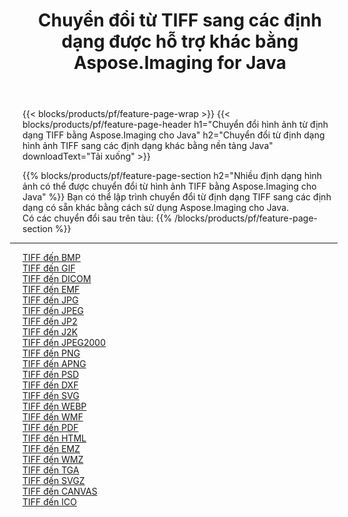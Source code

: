 ﻿---
title: Chuyển đổi từ TIFF sang các định dạng được hỗ trợ khác bằng Aspose.Imaging for Java 
weight: 3920
url: /vi/java/conversion/from/tiff 
lang: vi
langdirlevel: 2
locales: zh-hans,ja,it,ru,de,es,fr,nl,id,lt,pl,pt,vi,tr,ko,zh-hant,ar,hi,th,sv,cs,uk,he
description: Aspose.Imaging có thể dễ dàng chuyển đổi từ TIFF sang các định dạng khác bằng nền tảng Java
---

{{< blocks/products/pf/feature-page-wrap >}}
{{< blocks/products/pf/feature-page-header h1="Chuyển đổi hình ảnh từ định dạng TIFF bằng Aspose.Imaging cho Java" h2="Chuyển đổi từ định dạng hình ảnh TIFF sang các định dạng khác bằng nền tảng Java" downloadText="Tải xuống" >}}


{{% blocks/products/pf/feature-page-section  h2="Nhiều định dạng hình ảnh có thể được chuyển đổi từ hình ảnh TIFF bằng Aspose.Imaging cho Java" %}}
Bạn có thể lập trình chuyển đổi từ định dạng TIFF sang các định dạng có sẵn khác bằng cách sử dụng
Aspose.Imaging cho Java.
<br/>
Có các chuyển đổi sau trên tàu:
{{% /blocks/products/pf/feature-page-section %}}
<div class="container-fluid productfamilypage bg-gray">
    <div class="convertypes bg-gray agp-content section">
        <div class="container">
		<hr style="margin-left:-20px;"/>
		<div class="row other-converters">
		    <div class='col-md-2 other-converter remove-lp remove-rp'><a href="/imaging/vi/java/conversion/tiff-to-bmp" >TIFF đến BMP</a></div><div class='col-md-2 other-converter remove-lp remove-rp'><a href="/imaging/vi/java/conversion/tiff-to-gif" >TIFF đến GIF</a></div><div class='col-md-2 other-converter remove-lp remove-rp'><a href="/imaging/vi/java/conversion/tiff-to-dicom" >TIFF đến DICOM</a></div><div class='col-md-2 other-converter remove-lp remove-rp'><a href="/imaging/vi/java/conversion/tiff-to-emf" >TIFF đến EMF</a></div><div class='col-md-2 other-converter remove-lp remove-rp'><a href="/imaging/vi/java/conversion/tiff-to-jpg" >TIFF đến JPG</a></div><div class='col-md-2 other-converter remove-lp remove-rp'><a href="/imaging/vi/java/conversion/tiff-to-jpeg" >TIFF đến JPEG</a></div><div class='col-md-2 other-converter remove-lp remove-rp'><a href="/imaging/vi/java/conversion/tiff-to-jp2" >TIFF đến JP2</a></div><div class='col-md-2 other-converter remove-lp remove-rp'><a href="/imaging/vi/java/conversion/tiff-to-j2k" >TIFF đến J2K</a></div><div class='col-md-2 other-converter remove-lp remove-rp'><a href="/imaging/vi/java/conversion/tiff-to-jpeg2000" >TIFF đến JPEG2000</a></div><div class='col-md-2 other-converter remove-lp remove-rp'><a href="/imaging/vi/java/conversion/tiff-to-png" >TIFF đến PNG</a></div><div class='col-md-2 other-converter remove-lp remove-rp'><a href="/imaging/vi/java/conversion/tiff-to-apng" >TIFF đến APNG</a></div><div class='col-md-2 other-converter remove-lp remove-rp'><a href="/imaging/vi/java/conversion/tiff-to-psd" >TIFF đến PSD</a></div><div class='col-md-2 other-converter remove-lp remove-rp'><a href="/imaging/vi/java/conversion/tiff-to-dxf" >TIFF đến DXF</a></div><div class='col-md-2 other-converter remove-lp remove-rp'><a href="/imaging/vi/java/conversion/tiff-to-svg" >TIFF đến SVG</a></div><div class='col-md-2 other-converter remove-lp remove-rp'><a href="/imaging/vi/java/conversion/tiff-to-webp" >TIFF đến WEBP</a></div><div class='col-md-2 other-converter remove-lp remove-rp'><a href="/imaging/vi/java/conversion/tiff-to-wmf" >TIFF đến WMF</a></div><div class='col-md-2 other-converter remove-lp remove-rp'><a href="/imaging/vi/java/conversion/tiff-to-pdf" >TIFF đến PDF</a></div><div class='col-md-2 other-converter remove-lp remove-rp'><a href="/imaging/vi/java/conversion/tiff-to-html" >TIFF đến HTML</a></div><div class='col-md-2 other-converter remove-lp remove-rp'><a href="/imaging/vi/java/conversion/tiff-to-emz" >TIFF đến EMZ</a></div><div class='col-md-2 other-converter remove-lp remove-rp'><a href="/imaging/vi/java/conversion/tiff-to-wmz" >TIFF đến WMZ</a></div><div class='col-md-2 other-converter remove-lp remove-rp'><a href="/imaging/vi/java/conversion/tiff-to-tga" >TIFF đến TGA</a></div><div class='col-md-2 other-converter remove-lp remove-rp'><a href="/imaging/vi/java/conversion/tiff-to-svgz" >TIFF đến SVGZ</a></div><div class='col-md-2 other-converter remove-lp remove-rp'><a href="/imaging/vi/java/conversion/tiff-to-canvas" >TIFF đến CANVAS</a></div><div class='col-md-2 other-converter remove-lp remove-rp'><a href="/imaging/vi/java/conversion/tiff-to-ico" >TIFF đến ICO</a></div>
                </div>
        </div>
    </div>
</div>
<br/>

